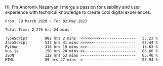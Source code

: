 Hi, I'm Andronik Nazaryan
I merge a passion for usability and user experience with technical knowledge to create cool digital experiences.


<!--START_SECTION:waka-->

```text
From: 28 March 2020 - To: 02 May 2023

Total Time: 2,276 hrs 24 mins

TypeScript        802 hrs 2 mins  >>>>>>>>>----------------   35.23 %
JavaScript        533 hrs 41 mins >>>>>>-------------------   23.44 %
Python            310 hrs 19 mins >>>----------------------   13.63 %
Vue.js            150 hrs 20 mins >>-----------------------   06.60 %
JSON              122 hrs 53 mins >------------------------   05.40 %
HTML              89 hrs 47 mins  >------------------------   03.94 %
```

<!--END_SECTION:waka-->

